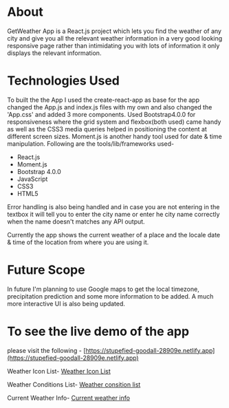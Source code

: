 # About 

GetWeather App is a React.js project which lets you find the weather of any city and give you all the relevant 
weather information in a very good looking responsive page rather than intimidating you with 
lots of information it only displays the relevant information.

# Technologies Used 

To built the the App I used the create-react-app as base for the app changed the App.js and index.js files with 
my own and also changed the 'App.css' and added 3 more components. Used Bootstrap4.0.0 for responsiveness where 
the grid system and flexbox(both used) came handy as well as the CSS3 media queries helped in positioning the 
content at different screen sizes. Moment.js is another handy tool used for date & time manipulation.
Following are the tools/lib/frameworks used-  
* React.js 
* Moment.js 
* Bootstrap 4.0.0 
* JavaScript 
* CSS3 
* HTML5

Error handling is also being handled and in case you are not entering in the textbox it will tell you to enter
the city name or enter he city name correctly when the name doesn't matches any API output.

Currently the app shows the current weather of a place and the locale date & time of the location from where you 
are using it. 

# Future Scope

In future I'm planning to use Google maps to get the local timezone, precipitation prediction 
and some more information to be added. A much more interactive UI is also being updated.

# To see the live demo of the app

please visit the following - [https://stupefied-goodall-28909e.netlify.app](https://stupefied-goodall-28909e.netlify.app)

Weather Icon List-
[Weather Icon List](https://openweathermap.org/weather-conditions#Icon-list)

Weather Conditions List-
[Weather consition list](https://openweathermap.org/weather-conditions)

Current Weather Info-
[Current weather info](https://openweathermap.org/current)
